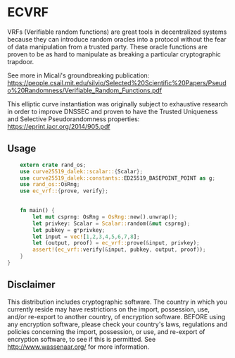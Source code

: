 # ECVRF

VRFs (Verifiable random functions) are great tools in decentralized systems because they can introduce random oracles into a protocol without the fear of data manipulation from a trusted party. These oracle functions are proven to be as hard to manipulate as breaking a particular cryptographic trapdoor. 

See more in Micali's groundbreaking publication: https://people.csail.mit.edu/silvio/Selected%20Scientific%20Papers/Pseudo%20Randomness/Verifiable_Random_Functions.pdf

This elliptic curve instantiation was originally subject to exhaustive research in order to improve DNSSEC and proven to have the Trusted Uniqueness and Selective Pseudorandomness properties: https://eprint.iacr.org/2014/905.pdf

## Usage

```rust
    extern crate rand_os;
    use curve25519_dalek::scalar::{Scalar};
    use curve25519_dalek::constants::ED25519_BASEPOINT_POINT as g;
    use rand_os::OsRng;
    use ec_vrf::{prove, verify};

   
    fn main() {
        let mut csprng: OsRng = OsRng::new().unwrap();
        let privkey: Scalar = Scalar::random(&mut csprng);
        let pubkey = g*privkey;
        let input = vec![1,2,3,4,5,6,7,8];
        let (output, proof) = ec_vrf::prove(&input, privkey);
        assert!(ec_vrf::verify(&input, pubkey, output, proof));
    }
}

```



## Disclaimer

This distribution includes cryptographic software. The country in which you currently reside may have restrictions on the import, possession, use, and/or re-export to another country, of encryption software. BEFORE using any encryption software, please check your country's laws, regulations and policies concerning the import, possession, or use, and 
re-export of encryption software, to see if this is permitted. See <http://www.wassenaar.org/> for more information.